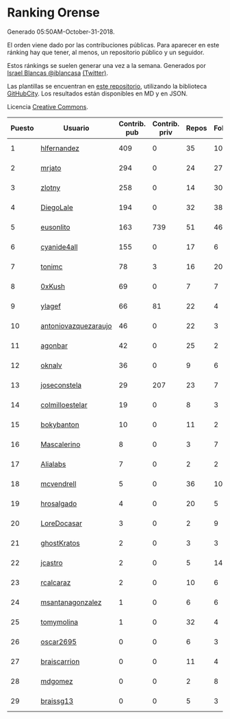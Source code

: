 # Ranking Orense

Generado 05:50AM-October-31-2018.

El orden viene dado por las contribuciones públicas. Para aparecer en este ránking hay que tener, al menos, un repositorio público y un seguidor.

Estos ránkings se suelen generar una vez a la semana. Generados por [Israel Blancas @iblancasa](https://github.com/iblancasa/) [(Twitter)](https://twitter.com/iblancasa).

Las plantillas se encuentran en [este repositorio](https://github.com/iblancasa/GH-Spanish-Ranking), utilizando la biblioteca [GitHubCity](https://github.com/iblancasa/GitHubCity). Los resultados están disponibles en MD y en JSON.

Licencia [Creative Commons](https://creativecommons.org/licenses/by/4.0/).

| Puesto   |  Usuario  | Contrib. pub | Contrib. priv |Repos| Followers | Desde |  Avatar  |
|----------|-----------|--------------|---------------|-----|-----------|-------|----------|
|1|[hlfernandez](https://github.com/hlfernandez)|409|0|35|10|2013-01-31|![hlfernandez]()|
|2|[mrjato](https://github.com/mrjato)|294|0|24|27|2013-01-31|![mrjato]()|
|3|[zlotny](https://github.com/zlotny)|258|0|14|30|2013-12-10|![zlotny]()|
|4|[DiegoLale](https://github.com/DiegoLale)|194|0|32|38|2014-01-07|![DiegoLale]()|
|5|[eusonlito](https://github.com/eusonlito)|163|739|51|46|2011-03-01|![eusonlito]()|
|6|[cyanide4all](https://github.com/cyanide4all)|155|0|17|6|2015-10-13|![cyanide4all]()|
|7|[tonimc](https://github.com/tonimc)|78|3|16|20|2011-04-25|![tonimc]()|
|8|[0xKush](https://github.com/0xKush)|69|0|7|7|2014-10-26|![0xKush]()|
|9|[ylagef](https://github.com/ylagef)|66|81|22|4|2015-11-24|![ylagef]()|
|10|[antoniovazquezaraujo](https://github.com/antoniovazquezaraujo)|46|0|22|3|2011-08-17|![antoniovazquezaraujo]()|
|11|[agonbar](https://github.com/agonbar)|42|0|25|2|2012-03-19|![agonbar]()|
|12|[oknalv](https://github.com/oknalv)|36|0|9|6|2014-12-05|![oknalv]()|
|13|[joseconstela](https://github.com/joseconstela)|29|207|23|7|2014-01-13|![joseconstela]()|
|14|[colmilloestelar](https://github.com/colmilloestelar)|19|0|8|3|2015-10-13|![colmilloestelar]()|
|15|[bokybanton](https://github.com/bokybanton)|10|0|11|2|2012-08-09|![bokybanton]()|
|16|[Mascalerino](https://github.com/Mascalerino)|8|0|3|7|2014-12-05|![Mascalerino]()|
|17|[Alialabs](https://github.com/Alialabs)|7|0|2|2|2018-05-11|![Alialabs]()|
|18|[mcvendrell](https://github.com/mcvendrell)|5|0|36|10|2012-06-18|![mcvendrell]()|
|19|[hrosalgado](https://github.com/hrosalgado)|4|0|20|5|2014-11-24|![hrosalgado]()|
|20|[LoreDocasar](https://github.com/LoreDocasar)|3|0|2|9|2014-12-03|![LoreDocasar]()|
|21|[ghostKratos](https://github.com/ghostKratos)|2|0|3|3|2012-03-02|![ghostKratos]()|
|22|[jcastro](https://github.com/jcastro)|2|0|5|14|2010-01-26|![jcastro]()|
|23|[rcalcaraz](https://github.com/rcalcaraz)|2|0|10|6|2013-10-24|![rcalcaraz]()|
|24|[msantanagonzalez](https://github.com/msantanagonzalez)|1|0|6|6|2014-09-22|![msantanagonzalez]()|
|25|[tomymolina](https://github.com/tomymolina)|1|0|32|4|2012-01-06|![tomymolina]()|
|26|[oscar2695](https://github.com/oscar2695)|0|0|6|3|2013-10-24|![oscar2695]()|
|27|[braiscarrion](https://github.com/braiscarrion)|0|0|11|4|2013-12-29|![braiscarrion]()|
|28|[mdgomez](https://github.com/mdgomez)|0|0|2|8|2014-11-26|![mdgomez]()|
|29|[braissg13](https://github.com/braissg13)|0|0|5|3|2016-11-03|![braissg13]()|
